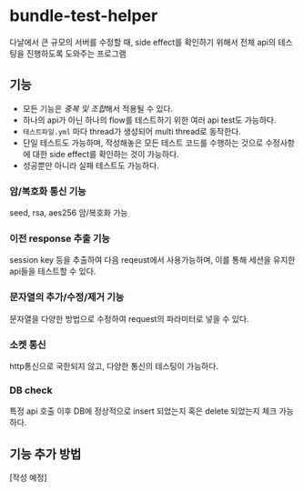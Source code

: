 # bundle-test-helper  

다날에서 큰 규모의 서버를 수정할 때, side effect를 확인하기 위해서 전체 api의 테스팅을 진행하도록 도와주는 프로그램  

## 기능
- 모든 기능은 *중복 및 조합*해서 적용될 수 있다.  
- 하나의 api가 아닌 하나의 flow를 테스트하기 위한 여러 api test도 가능하다.  
- `테스트파일.yml` 마다 thread가 생성되어 multi thread로 동작한다.  
- 단일 테스트도 가능하며, 작성해놓은 모든 테스트 코드를 수행하는 것으로 수정사항에 대한 side effect를 확인하는 것이 가능하다.  
- 성공뿐만 아니라 실패 테스트도 가능하다.

### 암/복호화 통신 기능
seed, rsa, aes256 암/복호화 가능  

### 이전 response 추출 기능
session key 등을 추출하여 다음 reqeust에서 사용가능하며, 이를 통해 세션을 유지한 api들을 테스트할 수 있다.

### 문자열의 추가/수정/제거 기능
문자열을 다양한 방법으로 수정하여 request의 파라미터로 넣을 수 있다.

### 소켓 통신
http통신으로 국한되지 않고, 다양한 통신의 테스팅이 가능하다.

### DB check
특정 api 호출 이후 DB에 정상적으로 insert 되었는지 혹은 delete 되었는지 체크 가능하다.

## 기능 추가 방법
[작성 예정]
